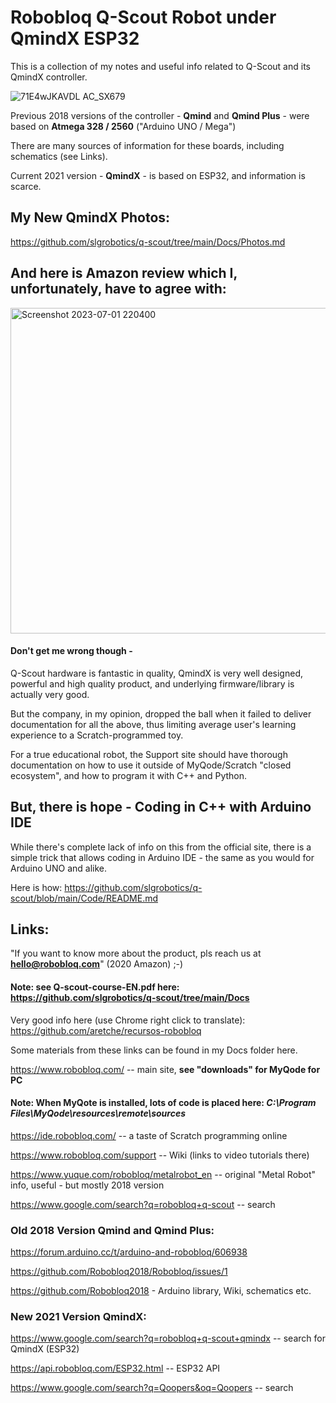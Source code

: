 # Robobloq Q-Scout Robot under QmindX ESP32



This is a collection of my notes and useful info related to Q-Scout and its QmindX controller.

![71E4wJKAVDL _AC_SX679_](https://github.com/slgrobotics/q-scout/assets/16037285/c95d8746-aee3-4d95-a2e3-3a701360142f)

Previous 2018 versions of the controller - **Qmind** and **Qmind Plus** - were based on **Atmega 328 / 2560** ("Arduino UNO / Mega")

There are many sources of information for these boards, including schematics (see Links).

Current 2021 version - **QmindX** - is based on ESP32, and information is scarce.

## My New QmindX Photos:

https://github.com/slgrobotics/q-scout/tree/main/Docs/Photos.md

## And here is Amazon review which I, unfortunately, have to agree with:

<img width="521" alt="Screenshot 2023-07-01 220400" src="https://github.com/slgrobotics/q-scout/assets/16037285/9c8a47cd-e6f6-470b-aff1-831237d29e83">

#### Don't get me wrong though -
Q-Scout hardware is fantastic in quality, QmindX is very well designed, powerful and high quality product, and underlying firmware/library is actually very good.

But the company, in my opinion, dropped the ball when it failed to deliver documentation for all the above, thus limiting average user's learning experience to a Scratch-programmed toy.

For a true educational robot, the Support site should have thorough documentation on how to use it outside of MyQode/Scratch "closed ecosystem", and how to program it with C++ and Python.

## But, there is hope - Coding in C++ with Arduino IDE

While there's complete lack of info on this from the official site, there is a simple trick that allows coding in Arduino IDE - the same as you would for Arduino UNO and alike.

Here is how: https://github.com/slgrobotics/q-scout/blob/main/Code/README.md

## Links:

"If you want to know more about the product, pls reach us at **hello@robobloq.com**"  (2020 Amazon)   ;-)

#### Note: see **Q-scout-course-EN.pdf**  here:  https://github.com/slgrobotics/q-scout/tree/main/Docs

Very good info here (use Chrome right click to translate): https://github.com/aretche/recursos-robobloq

Some materials from these links can be found in my Docs folder here.

https://www.robobloq.com/  -- main site, **see "downloads" for MyQode for PC**

#### Note: When MyQote is installed, lots of code is placed here: *C:\Program Files\MyQode\resources\remote\sources*

https://ide.robobloq.com/   -- a taste of Scratch programming online

https://www.robobloq.com/support  -- Wiki (links to video tutorials there)

https://www.yuque.com/robobloq/metalrobot_en  -- original "Metal Robot" info, useful - but mostly 2018 version

https://www.google.com/search?q=robobloq+q-scout   -- search

### Old 2018 Version Qmind and Qmind Plus:

https://forum.arduino.cc/t/arduino-and-robobloq/606938

https://github.com/Robobloq2018/Robobloq/issues/1

https://github.com/Robobloq2018  - Arduino library, Wiki, schematics etc.

### New 2021 Version QmindX:

https://www.google.com/search?q=robobloq+q-scout+qmindx   -- search for QmindX (ESP32)

https://api.robobloq.com/ESP32.html   -- ESP32 API


https://www.google.com/search?q=Qoopers&oq=Qoopers  -- search

